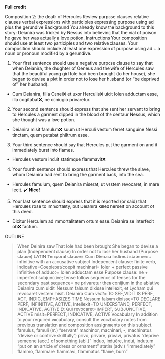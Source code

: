 **Full credit**

Composition 2: the death of Hercules 
Review 
purpose clauses
relative clauses
verbal expressions with participles
expressing purpose using ad plus the gerundive
Background 
You already know the background to this story: Deianira was tricked by Nessus into believing that the vial of poison he gave her was actually a love potion.
Instructions 
Your composition should use at least two participles and two relative clauses.
Your composition should include at least one expression of purpose using ad + a noun or pronoun modified by a gerundive.
1. Your first sentence should use a negative purpose clause to say that when Deianira, the daughter of Oeneus and the wife of Hercules saw that the beautiful young girl Iole had been brought (to her house), she began to devise a plot in order not to lose her husband (or “be deprived of” her husband).

- Cum Deianira, filia Oenei❌ et uxor Herculis❌ uidit Iolen adductam esse, illa cogitabat❌, ne coniugio privaretur.


2. Your second sentence should express that she sent her servant to bring to Hercules a garment dipped in the blood of the centaur Nessus, which she thought was a love potion.

- Deianira misit famulum❌ suum ut Herculi vestum ferret sanguine Nessi tinctam, quem putabat philtrum esse.

3. Your third sentence should say that Hercules put the garment on and it immediately burst into flames.

- Hercules vestum induit statimque flammavit❌

4. Your fourth sentence should express that Hercules threw the slave, whom Deianira had sent to bring the garment back, into the sea.

- Hercules famulum, quem Deianira míserat, ut vestem revocaret, in mare iecit. ✔️ **Nice!**

5. Your last sentence should express that it is reported (or said) that Hercules rose to immortality, but Deianira killed herself on account of this deed.

- Dicitur Herculem ad immortalitatem ortum esse. Deianira se interfecit ob❌ factum.


OUTLINE
> When Deinira saw
	That Iole had been brought
She began to devise a plan (Independent clause)
	In order not to lose her husband (Purpose clause)
LATIN
Temporal clause= Cum Dienara 
	Indirect statement: infinitive with an accusative subject
Independent clause: finite verb, indicative=Coepiebat/coepit machinari= Iolen + perfect passive infinitive of adduco= Iolen adductam esse
	Purpose clause: ne + imperfect subjunctive; tense follow sequence of tenses for the secondary past sequence= ne privaretur then conijium in the ablative
Deianira cum uidit, Nessum falsum dixisse intellexit, et Lycham qui revocaret vestem misit.
Deianira
Cum *vidit*= TO SEE,VIDIT IS PERF, ACT, INDIC, EMPHASIZES TIME
Nessum falsum dixisse=TO DECLARE PERF, INFINITIVE, ACTIVE,
Intellexit=TO UNDERSTAND, PERFECT, INDICATIVE, ACTIVE
Et
Qui revocaret=IMPERF, SUBJUNCTIVE, ACTIVE
misit=PERFECT, INDICATIVE, ACTIVE
Vocabulary 
In addition to your required vocabulary, consult the vocabulary notes from previous translation and composition assignments on this subject.
famulus, famuli (m.) “servant”
machinor, machinari, -, machinatus “devise or contrive skillfully”;
privo, privare, privavi, privatus “deprive someone (acc.) of something (abl.)”
induo, induĕre, indui, indutum “put on an article of dress or ornament”
statim (adv.) “immediately”
flammo, flammare, flammavi, flammatus “flame, burn”




